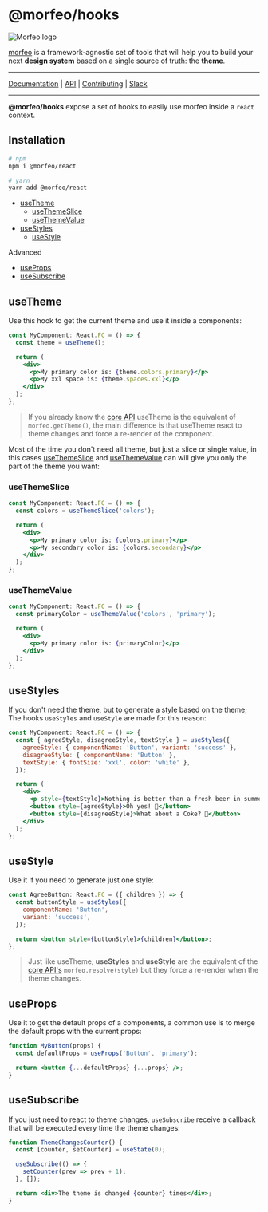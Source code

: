# @morfeo/hooks

![Morfeo logo](https://morfeo.dev/img/morfeo.png)

[morfeo](https://morfeo.dev) is a framework-agnostic set of tools that will help you to build your next **design system** based on a single source of truth: the **theme**.

---

[Documentation](https://morfeo.dev) | [API](https://github.com/VLK-STUDIO/morfeo) | [Contributing](https://github.com/VLK-STUDIO/morfeo/blob/main/CONTRIBUTING.md) | [Slack](https://morfeo.slack.com)

---

**@morfeo/hooks** expose a set of hooks to easily use morfeo inside a `react` context.

## Installation

```bash
# npm
npm i @morfeo/react

# yarn
yarn add @morfeo/react
```

- [useTheme](#usetheme)
  - [useThemeSlice](#usethemeslice)
  - [useThemeValue](#usethemevalue)
- [useStyles](#usestyles)
  - [useStyle](#usestyle)

Advanced

- [useProps](#useprops)
- [useSubscribe](#usesubscribe)

## useTheme

Use this hook to get the current theme and use it inside a components:

```jsx
const MyComponent: React.FC = () => {
  const theme = useTheme();

  return (
    <div>
      <p>My primary color is: {theme.colors.primary}</p>
      <p>My xxl space is: {theme.spaces.xxl}</p>
    </div>
  );
};
```

> If you already know the [core API](./core) useTheme is the equivalent of `morfeo.getTheme()`, the main difference is that useTheme react
> to theme changes and force a re-render of the component.

Most of the time you don't need all theme, but just a slice or single value, in this cases [useThemeSlice](#useThemeSlice) and [useThemeValue](#useThemeValue) can will give you only the part of the theme you want:

### useThemeSlice

```jsx
const MyComponent: React.FC = () => {
  const colors = useThemeSlice('colors');

  return (
    <div>
      <p>My primary color is: {colors.primary}</p>
      <p>My secondary color is: {colors.secondary}</p>
    </div>
  );
};
```

### useThemeValue

```jsx
const MyComponent: React.FC = () => {
  const primaryColor = useThemeValue('colors', 'primary');

  return (
    <div>
      <p>My primary color is: {primaryColor}</p>
    </div>
  );
};
```

## useStyles

If you don't need the theme, but to generate a style based on the theme; The hooks `useStyles` and `useStyle` are made for this reason:

```jsx
const MyComponent: React.FC = () => {
  const { agreeStyle, disagreeStyle, textStyle } = useStyles({
    agreeStyle: { componentName: 'Button', variant: 'success' },
    disagreeStyle: { componentName: 'Button' },
    textStyle: { fontSize: 'xxl', color: 'white' },
  });

  return (
    <div>
      <p style={textStyle}>Nothing is better than a fresh beer in summer 🍺</p>
      <button style={agreeStyle}>Oh yes! 🍻</button>
      <button style={disagreeStyle}>What about a Coke? 🥤</button>
    </div>
  );
};
```

## useStyle

Use it if you need to generate just one style:

```jsx
const AgreeButton: React.FC = ({ children }) => {
  const buttonStyle = useStyles({
    componentName: 'Button',
    variant: 'success',
  });

  return <button style={buttonStyle}>{children}</button>;
};
```

> Just like useTheme, **useStyles** and **useStyle** are the equivalent of the [core API's](https://morfeo.dev/docs/Packages/core) `morfeo.resolve(style)`
> but they force a re-render when the theme changes.

## useProps

Use it to get the default props of a components, a common use is to merge the default props with the current props:

```jsx
function MyButton(props) {
  const defaultProps = useProps('Button', 'primary');

  return <button {...defaultProps} {...props} />;
}
```

## useSubscribe

If you just need to react to theme changes, `useSubscribe` receive a callback that will be executed every time the theme changes:

```jsx
function ThemeChangesCounter() {
  const [counter, setCounter] = useState(0);

  useSubscribe(() => {
    setCounter(prev => prev + 1);
  }, []);

  return <div>The theme is changed {counter} times</div>;
}
```
